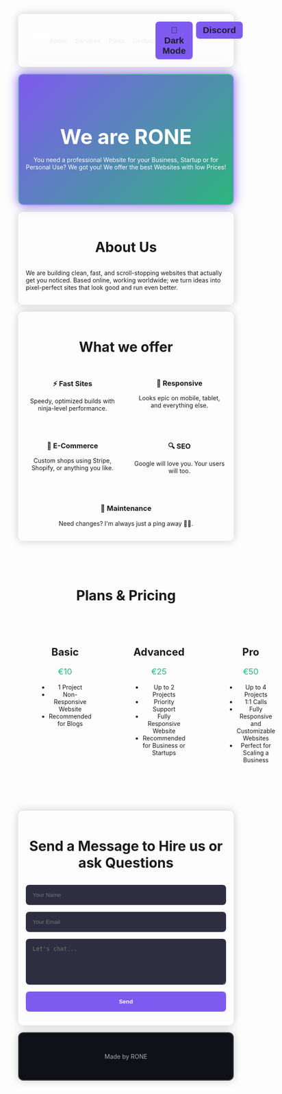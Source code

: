  <!DOCTYPE html>
<html lang="en">
<head>
  <meta charset="UTF-8" />
  <meta name="viewport" content="width=device-width, initial-scale=1" />
  <title>RONE</title>
  <meta name="description" content="RONE builds slick, fast, and magical websites on the internet." />
  <link href="https://fonts.googleapis.com/css2?family=Poppins:wght@400;600;700&display=swap" rel="stylesheet" />
  <link href="https://unpkg.com/aos@2.3.1/dist/aos.css" rel="stylesheet" />
  <style>
    :root {
      --bg: #1e1e2f;
      --text: #f0f0f0;
      --card-bg: rgba(255, 255, 255, 0.05);
      --accent: #7f5af0;
      --green: #2cb67d;
      --border-color: rgba(255, 255, 255, 0.2);
    }

    body {
      font-family: 'Poppins', sans-serif;
      margin: 0;
      background: var(--bg);
      color: var(--text);
      line-height: 1.6;
      scroll-behavior: smooth;
      transition: background-color 0.3s ease, color 0.3s ease;
    }

    body.dark {
      --bg: #121212;
      --text: #eeeeee;
      --card-bg: rgba(255, 255, 255, 0.05);
      --accent: #f07167;
      --green: #4ade80;
      --border-color: rgba(255, 255, 255, 0.3);
      background-color: var(--bg);
      color: var(--text);
    }

    nav, header, section.card, footer {
      border: 2px solid var(--border-color);
      border-radius: 12px;
      padding: 1rem;
      margin: 1rem auto;
      max-width: 1000px;
      background: var(--card-bg);
      box-shadow: 0 0 20px rgba(0, 0, 0, 0.2);
      transition: background-color 0.3s ease, border-color 0.3s ease;
    }

    nav {
      display: flex;
      justify-content: space-between;
      align-items: center;
      background: rgba(255, 255, 255, 0.05);
      backdrop-filter: blur(10px);
      position: sticky;
      top: 0;
      z-index: 999;
      padding: 1rem 2rem;
    }

    nav .nav-links {
      display: flex;
      gap: 1.2rem;
    }

    nav a {
      color: var(--text);
      text-decoration: none;
      font-weight: 600;
      transition: 0.3s;
    }

    nav a:hover {
      color: var(--accent);
    }

    .top-buttons {
      display: flex;
      gap: 0.5rem;
    }

    .top-buttons button {
      font-size: 1.3rem;
      background: var(--accent);
      border: none;
      color: var(--bg);
      cursor: pointer;
      padding: 0.5rem 1rem;
      border-radius: 8px;
      font-weight: 700;
      transition: background-color 0.3s ease, color 0.3s ease;
    }

    .top-buttons button:hover {
      background: var(--green);
      color: var(--text);
    }

    header {
      text-align: center;
      padding: 3rem 1rem 4rem 1rem;
      background: linear-gradient(135deg, #7f5af0, #2cb67d);
      color: white;
      box-shadow: 0 0 25px var(--accent);
    }

    header h1 {
      font-size: 3rem;
      margin-bottom: 1rem;
    }

    section {
      padding: 3rem 1rem;
      max-width: 1000px;
      margin: auto;
    }

    .card {
      background: var(--card-bg);
      border-radius: 12px;
      padding: 2rem;
      margin-bottom: 2rem;
      box-shadow: 0 0 20px rgba(0, 0, 0, 0.2);
    }

    h2 {
      text-align: center;
      font-size: 2rem;
      margin-bottom: 2rem;
    }

    .services-grid {
      display: flex;
      flex-wrap: wrap;
      justify-content: space-around;
      gap: 2rem;
      text-align: center;
    }

    .services-grid div {
      flex: 1 1 200px;
    }

    button {
      background: var(--accent);
      color: white;
      border: none;
      padding: 1rem 2rem;
      border-radius: 8px;
      font-weight: bold;
      cursor: pointer;
      transition: transform 0.2s ease;
    }

    button:hover {
      transform: scale(1.05);
    }

    .plans {
      display: grid;
      gap: 2rem;
    }

    .plan-card {
      background: var(--card-bg);
      padding: 2rem;
      border-radius: 12px;
      text-align: center;
    }

    .plan-card h3 {
      margin-bottom: 1rem;
      font-size: 1.5rem;
    }

    .plan-card p {
      font-size: 1.2rem;
      color: var(--green);
      margin-bottom: 1rem;
    }

    form {
      display: flex;
      flex-direction: column;
      gap: 1rem;
    }

    input, textarea {
      padding: 1rem;
      border-radius: 8px;
      border: none;
      background: #2e2e40;
      color: white;
      font-family: 'Poppins', sans-serif;
    }

    footer {
      text-align: center;
      background: #101018;
      padding: 2rem;
      color: #aaa;
    }

    #cookie-banner {
      position: fixed;
      bottom: 0;
      left: 0;
      right: 0;
      background: #000;
      color: white;
      padding: 1rem;
      text-align: center;
      display: none;
    }

    #cookie-banner.visible {
      display: block;
    }

    @media (min-width: 769px) {
      .plans {
        grid-template-columns: repeat(3, 1fr);
      }
    }

    @media (max-width: 768px) {
      .nav-links {
        flex-direction: column;
        gap: 0.5rem;
      }
    }
  </style>
</head>
<body>

  <nav>
    <div style="font-weight:bold; color:white;">RONE ⚡</div>
    <div class="nav-links">
      <a href="#about">About</a>
      <a href="#services">Services</a>
      <a href="#plans">Plans</a>
      <a href="#contact">Contact</a>
    </div>
    <div class="top-buttons">
      <button id="dark-mode-toggle" aria-label="Toggle Dark Mode">🌙 Dark Mode</button>
      <a href="https://discord.gg/pT4DG7m2Uu" target="_blank" rel="noopener" aria-label="Join us on Discord">
        <button>Discord</button>
      </a>
    </div>
  </nav>

  <header data-aos="fade-down">
    <h1>We are RONE</h1>
    <p>You need a professional Website for your Business, Startup or for Personal Use? We got you! We offer the best Websites with low Prices!</p>
  </header>

  <section id="about" class="card" data-aos="fade-right">
    <h2>About Us</h2>
    <p>We are building clean, fast, and scroll-stopping websites that actually get you noticed. Based online, working worldwide; we turn ideas into pixel-perfect sites that look good and run even better.</p>
  </section>

  <section id="services" class="card" data-aos="fade-left">
    <h2>What we offer</h2>
    <div class="services-grid">
      <div>
        <h3>⚡ Fast Sites</h3>
        <p>Speedy, optimized builds with ninja-level performance.</p>
      </div>
      <div>
        <h3>📱 Responsive</h3>
        <p>Looks epic on mobile, tablet, and everything else.</p>
      </div>
      <div>
        <h3>🛒 E-Commerce</h3>
        <p>Custom shops using Stripe, Shopify, or anything you like.</p>
      </div>
      <div>
        <h3>🔍 SEO</h3>
        <p>Google will love you. Your users will too.</p>
      </div>
      <div>
        <h3>🔧 Maintenance</h3>
        <p>Need changes? I'm always just a ping away 🧙‍♂️.</p>
      </div>
    </div>
  </section>

  <section id="plans" data-aos="fade-up">
    <h2>Plans & Pricing </h2>
    <div class="plans">
      <div class="plan-card">
        <h3>Basic</h3>
        <p>€10</p>
        <ul>
          <li>1 Project</li>
          <li>Non-Responsive Website</li>
          <li>Recommended for Blogs</li>
        </ul>
      </div>
      <div class="plan-card">
        <h3>Advanced</h3>
        <p>€25</p>
        <ul>
          <li>Up to 2 Projects</li>
          <li>Priority Support</li>
          <li>Fully Responsive Website</li>
          <li>Recommended for Business or Startups</li>
        </ul>
      </div>
      <div class="plan-card">
        <h3>Pro</h3>
        <p>€50</p>
        <ul>
          <li>Up to 4 Projects</li>
          <li>1:1 Calls</li>
          <li>Fully Responsive and Customizable Websites</li>
          <li>Perfect for Scaling a Business</li>
        </ul>
      </div>
    </div>
  </section>

  <section id="contact" class="card" data-aos="fade-up">
    <h2>Send a Message to Hire us or ask Questions</h2>
    <form id="contact-form" action="https://formspree.io/f/xqaqolek" method="POST">
      <input type="text" name="name" placeholder="Your Name" required />
      <input type="email" name="email" placeholder="Your Email" required />
      <textarea name="message" rows="5" placeholder="Let's chat..." required></textarea>
      <button type="submit">Send</button>
    </form>
  </section>

  <footer>
    <p>Made by RONE</p>
  </footer>

  <div id="cookie-banner">
    🍪 This site uses cookies to improve your experience. <button id="accept-cookies" type="button">Got it!</button>
  </div>

  <script src="https://unpkg.com/aos@2.3.1/dist/aos.js"></script>
  <script>
    AOS.init({
      duration: 1000
    });

    const toggleBtn = document.getElementById('dark-mode-toggle');
    toggleBtn.addEventListener('click', () => {
      document.body.classList.toggle('dark');
      toggleBtn.textContent = document.body.classList.contains('dark') ? '☀️ Light Mode' : '🌙 Dark Mode';
    });

    const cookieBanner = document.getElementById('cookie-banner');
    const acceptCookies = document.getElementById('accept-cookies');
    if (!localStorage.getItem('cookiesAccepted')) {
      cookieBanner.classList.add('visible');
    }
    acceptCookies.addEventListener('click', () => {
      localStorage.setItem('cookiesAccepted', 'true');
      cookieBanner.classList.remove('visible');
    });
  </script>
</body>
</html>
